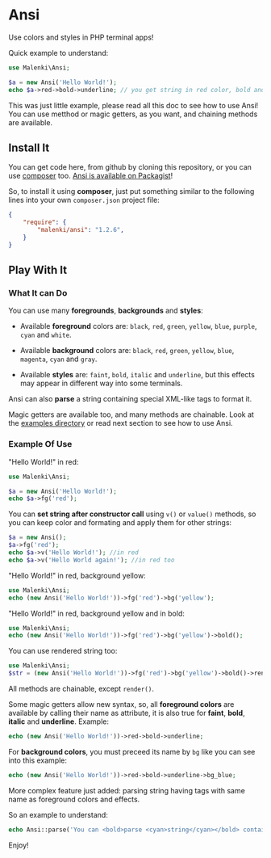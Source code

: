 # Ansi

Use colors and styles in PHP terminal apps!

Quick example to understand:

```php
use Malenki\Ansi;

$a = new Ansi('Hello World!');
echo $a->red->bold->underline; // you get string in red color, bold and underline! :)
```

This was just little example, please read all this doc to see how to use Ansi! You can use metthod or magic getters, as you want, and chaining methods are available.

## Install It

You can get code here, from github by cloning this repository, or you can use [composer](https://getcomposer.org/) too. [Ansi is available on Packagist](https://packagist.org/packages/malenki/ansi)!

So, to install it using **composer**, just put something similar to the following lines into your own `composer.json` project file:

```json
{
    "require": {
        "malenki/ansi": "1.2.6",
    }
}
```

## Play With It

### What It can Do
You can use many **foregrounds**, **backgrounds** and **styles**:

 - Available **foreground** colors are: `black`, `red`, `green`, `yellow`, `blue`, `purple`, `cyan` and `white`.

 - Available **background** colors are:  `black`, `red`, `green`, `yellow`, `blue`, `magenta`, `cyan` and `gray`.

 - Available **styles** are: `faint`, `bold`, `italic` and `underline`, but this effects may appear in different way into some terminals.

Ansi can also **parse** a string containing special XML-like tags to format it.

Magic getters are available too, and many methods are chainable. Look at the [examples directory](https://github.com/malenkiki/ansi/tree/master/examples) or read next section to see how to use Ansi.

### Example Of Use

"Hello World!" in red:

``` php
use Malenki\Ansi;

$a = new Ansi('Hello World!');
echo $a->fg('red');
```

You can **set string after constructor call** using `v()` or `value()` methods, so you can keep color and formating and apply them for other strings:

```php
$a = new Ansi();
$a->fg('red');
echo $a->v('Hello World!'); //in red
echo $a->v('Hello World again!'); //in red too

```

"Hello World!" in red, background yellow:

``` php
use Malenki\Ansi;
echo (new Ansi('Hello World!'))->fg('red')->bg('yellow');
```

"Hello World!" in red, background yellow and in bold:

``` php
use Malenki\Ansi;
echo (new Ansi('Hello World!'))->fg('red')->bg('yellow')->bold();
```

You can use rendered string too:
``` php
use Malenki\Ansi;
$str = (new Ansi('Hello World!'))->fg('red')->bg('yellow')->bold()->render();
```

All methods are chainable, except `render()`.


Some magic getters allow new syntax, so, all **foreground colors** are available by calling their name as attribute, it is also true for **faint**, **bold**, **italic** and **underline**. Example:

```php
echo (new Ansi('Hello World!'))->red->bold->underline;
```

For **background colors**, you must preceed its name by `bg` like you can see into this example:

```php
echo (new Ansi('Hello World!'))->red->bold->underline->bg_blue;
```

More complex feature just added: parsing string having tags with same name as foreground colors and effects.

So an example to understand:

```php
echo Ansi::parse('You can <bold>parse <cyan>string</cyan></bold> containing <red>some tags</red> to have <underline><yellow>some effects</yellow></underline> too!');
```

Enjoy!
